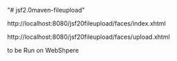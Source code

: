 "# jsf2.0maven-fileupload" 

http://localhost:8080/jsf20fileupload/faces/index.xhtml

http://localhost:8080/jsf20fileupload/faces/upload.xhtml


to be Run on WebShpere

